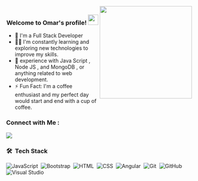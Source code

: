 <img width="250" align="right" src="https://c.tenor.com/_DOBjnGspYAAAAAM/code-coding.gif">

<h3 align="center">
  Welcome to Omar's profile!
  <img src="https://media.giphy.com/media/hvRJCLFzcasrR4ia7z/giphy.gif" width="28">
</h3>

<!-- Typing SVG by DenverCoder1 - https://github.com/DenverCoder1/readme-typing-svg -->
<p align="center">
  <a href="https://github.com/DenverCoder1/readme-typing-svg"></a>
</p> 

- 🏢 I'm a Full Stack Developer
- 👨‍💻 I'm constantly learning and exploring new technologies to improve my skills.
- 💬 experience with Java Script , Node JS , and MongoDB , or anything related to web development.
- ⚡ Fun Fact: I'm a coffee enthusiast and my perfect day would start and end with a cup of coffee.



### Connect with Me :

<a href="www.linkedin.com/in/ømar-gamal-98ab57219" target="_blank"><img src="https://img.shields.io/badge/-Omar%20-0077B5?style=for-the-badge&logo=Linkedin&logoColor=white"/></a>
### 🛠 &nbsp;Tech Stack


![JavaScript](https://img.shields.io/badge/-JavaScript-05122A?style=flat&logo=javascript)&nbsp;
![Bootstrap](https://img.shields.io/badge/-Bootstrap-05122A?style=flat&logo=bootstrap&logoColor=563D7C)&nbsp;
![HTML](https://img.shields.io/badge/-HTML-05122A?style=flat&logo=HTML5)&nbsp;
![CSS](https://img.shields.io/badge/-CSS-05122A?style=flat&logo=CSS3&logoColor=1572B6)&nbsp;
![Angular](https://img.shields.io/badge/-Angular-05122A?style=flat&logo=Angular)&nbsp;
![Git](https://img.shields.io/badge/-Git-05122A?style=flat&logo=git)&nbsp;
![GitHub](https://img.shields.io/badge/-GitHub-05122A?style=flat&logo=github)&nbsp;
![Visual Studio](https://img.shields.io/badge/-Visual%20Studio-05122A?style=flat&logo=visual-studio&logoColor=007ACC)&nbsp;
